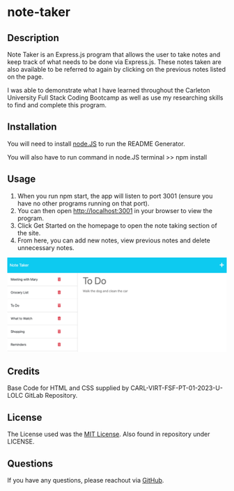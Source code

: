 # note-taker

## Description

Note Taker is an Express.js program that allows the user to take notes and keep track of what needs to be done via Express.js. These notes taken are also available to be referred to again by clicking on the previous notes listed on the page. 

I was able to demonstrate what I have learned throughout the Carleton University Full Stack Coding Bootcamp as well as use my researching skills to find and complete this program.

## Installation

You will need to install [node.JS](https://nodejs.org/en/download) to run the README Generator. 

You will also have to run command in node.JS terminal >> npm install

## Usage

1. When you run npm start, the app will listen to port 3001 (ensure you have no other programs running on that port).
2. You can then open [http://localhost:3001](http://localhost:3001) in your browser to view the program. 
3. Click Get Started on the homepage to open the note taking section of the site. 
4. From here, you can add new notes, view previous notes and delete unnecessary notes. 

![Image of Notes Page](Assets/image.jpeg)

## Credits

Base Code for HTML and CSS supplied by CARL-VIRT-FSF-PT-01-2023-U-LOLC GitLab Repository.

## License

The License used was the [MIT License](https://choosealicense.com/licenses/mit/). Also found in repository under LICENSE.

## Questions

If you have any questions, please reachout via [GitHub](https://github.com/mdeluca13/).